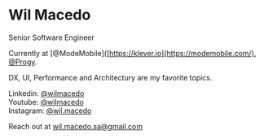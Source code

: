 # Wil Macedo

Senior Software Engineer

Currently at [@ModeMobile]([https://klever.io](https://modemobile.com/), [@Progy](https://progy.com.br).

DX, UI, Performance and Architectury are my favorite topics.

Linkedin: [@wilmacedo](https://linkedin.com/in/wilmacedo)  
Youtube: [@wilmacedo](https://youtube.com/@wilmacedo)  
Instagram: [@wil.macedo](https://instagram.com/wil.macedo)

Reach out at [wil.macedo.sa@gmail.com](mailto:wil.macedo.sa@gmail.com)


<!--
**wilmacedo/wilmacedo** is a ✨ _special_ ✨ repository because its `README.md` (this file) appears on your GitHub profile.

Here are some ideas to get you started:

- 🔭 I’m currently working on ...
- 🌱 I’m currently learning ...
- 👯 I’m looking to collaborate on ...
- 🤔 I’m looking for help with ...
- 💬 Ask me about ...
- 📫 How to reach me: ...
- 😄 Pronouns: ...
- ⚡ Fun fact: ...
-->

